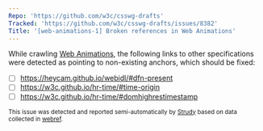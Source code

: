 ```yaml
---
Repo: 'https://github.com/w3c/csswg-drafts'
Tracked: 'https://github.com/w3c/csswg-drafts/issues/8382'
Title: '[web-animations-1] Broken references in Web Animations'
---
```


While crawling [Web Animations](https://drafts.csswg.org/web-animations-1/), the following links to other specifications were detected as pointing to non-existing anchors, which should be fixed:
* [ ] https://heycam.github.io/webidl/#dfn-present
* [ ] https://w3c.github.io/hr-time/#time-origin
* [ ] https://w3c.github.io/hr-time/#domhighrestimestamp

<sub>This issue was detected and reported semi-automatically by [Strudy](https://github.com/w3c/strudy/) based on data collected in [webref](https://github.com/w3c/webref/).</sub>
